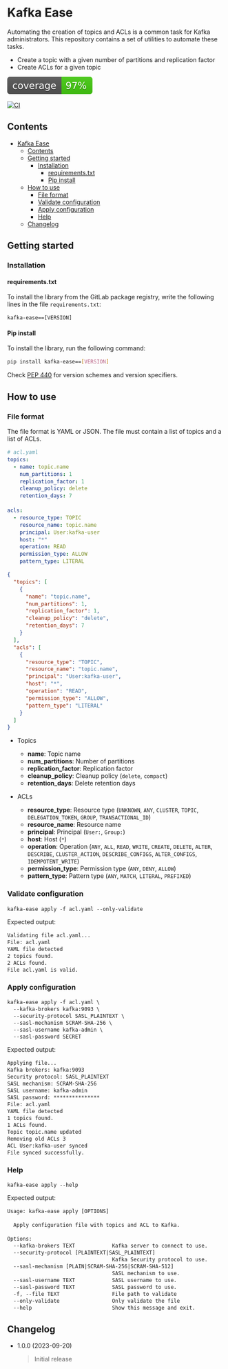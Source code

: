 # Kafka Ease

Automating the creation of topics and ACLs is a common task for Kafka administrators. This repository contains a set of utilities to automate these tasks.

- Create a topic with a given number of partitions and replication factor
- Create ACLs for a given topic

![coverage badge](./coverage.svg)

[![CI](https://github.com/rdomenzain/kafka-ease/actions/workflows/main.yml/badge.svg)](https://github.com/rdomenzain/kafka-ease/actions/workflows/main.yml)

## Contents

- [Kafka Ease](#kafka-ease)
  - [Contents](#contents)
  - [Getting started](#getting-started)
    - [Installation](#installation)
      - [requirements.txt](#requirementstxt)
      - [Pip install](#pip-install)
  - [How to use](#how-to-use)
    - [File format](#file-format)
    - [Validate configuration](#validate-configuration)
    - [Apply configuration](#apply-configuration)
    - [Help](#help)
  - [Changelog](#changelog)

## Getting started

### Installation

#### requirements.txt

To install the library from the GitLab package registry, write the following lines in the file `requirements.txt`:

```text
kafka-ease==[VERSION]
```

#### Pip install

To install the library, run the following command:

```bash
pip install kafka-ease==[VERSION]
```

Check [PEP 440](https://www.python.org/dev/peps/pep-0440/) for version schemes and version specifiers.

## How to use

### File format

The file format is YAML or JSON. The file must contain a list of topics and a list of ACLs.

```yaml
# acl.yaml
topics:
  - name: topic.name
    num_partitions: 1
    replication_factor: 1
    cleanup_policy: delete
    retention_days: 7

acls:
  - resource_type: TOPIC
    resource_name: topic.name
    principal: User:kafka-user
    host: "*"
    operation: READ
    permission_type: ALLOW
    pattern_type: LITERAL
```

```json
{
  "topics": [
    {
      "name": "topic.name",
      "num_partitions": 1,
      "replication_factor": 1,
      "cleanup_policy": "delete",
      "retention_days": 7
    }
  ],
  "acls": [
    {
      "resource_type": "TOPIC",
      "resource_name": "topic.name",
      "principal": "User:kafka-user",
      "host": "*",
      "operation": "READ",
      "permission_type": "ALLOW",
      "pattern_type": "LITERAL"
    }
  ]
}
```

- Topics
  - **name**: Topic name
  - **num_partitions**: Number of partitions
  - **replication_factor**: Replication factor
  - **cleanup_policy**: Cleanup policy (`delete`, `compact`)
  - **retention_days**: Delete retention days

- ACLs
  - **resource_type**: Resource type (`UNKNOWN`, `ANY`, `CLUSTER`, `TOPIC`, `DELEGATION_TOKEN`, `GROUP`, `TRANSACTIONAL_ID`)
  - **resource_name**: Resource name
  - **principal**: Principal (`User:`, `Group:`)
  - **host**: Host (`*`)
  - **operation**: Operation (`ANY`, `ALL`, `READ`, `WRITE`, `CREATE`, `DELETE`, `ALTER`, `DESCRIBE`, `CLUSTER_ACTION`, `DESCRIBE_CONFIGS`, `ALTER_CONFIGS`, `IDEMPOTENT_WRITE`)
  - **permission_type**: Permission type (`ANY`, `DENY`, `ALLOW`)
  - **pattern_type**: Pattern type (`ANY`, `MATCH`, `LITERAL`, `PREFIXED`)

### Validate configuration

```shell
kafka-ease apply -f acl.yaml --only-validate
```

Expected output:

```text
Validating file acl.yaml...
File: acl.yaml
YAML file detected
2 topics found.
2 ACLs found.
File acl.yaml is valid.
```

### Apply configuration

```shell
kafka-ease apply -f acl.yaml \
  --kafka-brokers kafka:9093 \
  --security-protocol SASL_PLAINTEXT \ 
  --sasl-mechanism SCRAM-SHA-256 \
  --sasl-username kafka-admin \
  --sasl-password SECRET
```

Expected output:

```text
Applying file...
Kafka brokers: kafka:9093
Security protocol: SASL_PLAINTEXT
SASL mechanism: SCRAM-SHA-256
SASL username: kafka-admin
SASL password: ***************
File: acl.yaml
YAML file detected
1 topics found.
1 ACLs found.
Topic topic.name updated
Removing old ACLs 3
ACL User:kafka-user synced
File synced successfully.
```

### Help

```shell
kafka-ease apply --help
```

Expected output:

```text
Usage: kafka-ease apply [OPTIONS]

  Apply configuration file with topics and ACL to Kafka.

Options:
  --kafka-brokers TEXT            Kafka server to connect to use.
  --security-protocol [PLAINTEXT|SASL_PLAINTEXT]
                                  Kafka Security protocol to use.
  --sasl-mechanism [PLAIN|SCRAM-SHA-256|SCRAM-SHA-512]
                                  SASL mechanism to use.
  --sasl-username TEXT            SASL username to use.
  --sasl-password TEXT            SASL password to use.
  -f, --file TEXT                 File path to validate
  --only-validate                 Only validate the file
  --help                          Show this message and exit.
```

## Changelog

- 1.0.0 (2023-09-20)
  > Initial release
